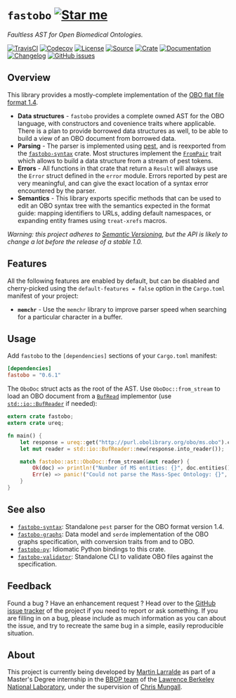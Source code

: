# `fastobo` [![Star me](https://img.shields.io/github/stars/fastobo/fastobo.svg?style=social&label=Star&maxAge=3600)](https://github.com/fastobo/fastobo/stargazers)

*Faultless AST for Open Biomedical Ontologies.*

[![TravisCI](https://img.shields.io/travis/fastobo/fastobo/master.svg?maxAge=600&style=flat-square)](https://travis-ci.org/fastobo/fastobo/branches)
[![Codecov](https://img.shields.io/codecov/c/gh/fastobo/fastobo/master.svg?style=flat-square&maxAge=600)](https://codecov.io/gh/fastobo/fastobo)
[![License](https://img.shields.io/badge/license-MIT-blue.svg?style=flat-square&maxAge=2678400)](https://choosealicense.com/licenses/mit/)
[![Source](https://img.shields.io/badge/source-GitHub-303030.svg?maxAge=2678400&style=flat-square)](https://github.com/fastobo/fastobo)
[![Crate](https://img.shields.io/crates/v/fastobo.svg?maxAge=600&style=flat-square)](https://crates.io/crates/fastobo)
[![Documentation](https://img.shields.io/badge/docs.rs-latest-4d76ae.svg?maxAge=2678400&style=flat-square)](https://docs.rs/fastobo)
[![Changelog](https://img.shields.io/badge/keep%20a-changelog-8A0707.svg?maxAge=2678400&style=flat-square)](https://github.com/fastobo/fastobo/blob/master/CHANGELOG.md)
[![GitHub issues](https://img.shields.io/github/issues/fastobo/fastobo.svg?style=flat-square)](https://github.com/fastobo/fastobo/issues)


## Overview

This library provides a mostly-complete implementation of the
[OBO flat file format 1.4](http://owlcollab.github.io/oboformat/doc/obo-syntax.html).

* **Data structures** - `fastobo` provides a complete owned AST for the
  OBO language, with constructors and covenience traits where applicable.
  There is a plan to provide borrowed data structures as well, to be able
  to build a view of an OBO document from borrowed data.
* **Parsing** - The parser is implemented using [pest](http://pest.rs/),
  and is reexported from the [`fastobo-syntax`](https://crates.io/crates/fastobo-syntax)
  crate. Most structures implement the [`FromPair`](./parser/trait.FromPair.html)
  trait which allows to build a data structure from a stream of pest tokens.
* **Errors** - All functions in that crate that return a `Result` will
  always use the `Error` struct defined in the `error` module. Errors
  reported by pest are very meaningful, and can give the exact location
  of a syntax error encountered by the parser.
* **Semantics** - This library exports specific methods that can be used
  to edit an OBO syntax tree with the semantics expected in the format
  guide: mapping identifiers to URLs, adding default namespaces, or
  expanding entity frames using `treat-xrefs` macros.

*Warning: this project adheres to [Semantic Versioning](http://semver.org/spec/v2.0.0.html),
but the API is likely to change a lot before the release of a stable 1.0.*


## Features

All the following features are enabled by default, but can be disabled and
cherry-picked using the `default-features = false` option in the `Cargo.toml`
manifest of your project:

* **`memchr`** - Use the `memchr` library to improve parser speed when
  searching for a particular character in a buffer.


## Usage

Add `fastobo` to the `[dependencies]` sections of your `Cargo.toml` manifest:
```toml
[dependencies]
fastobo = "0.6.1"
```

The `OboDoc` struct acts as the root of the AST. Use `OboDoc::from_stream` to load an OBO document
from a [`BufRead`](https://doc.rust-lang.org/std/io/trait.BufRead.html) implementor
(use [`std::io::BufReader`](https://doc.rust-lang.org/std/io/struct.BufReader.html) if needed):

```rust
extern crate fastobo;
extern crate ureq;

fn main() {
    let response = ureq::get("http://purl.obolibrary.org/obo/ms.obo").call();
    let mut reader = std::io::BufReader::new(response.into_reader());

    match fastobo::ast::OboDoc::from_stream(&mut reader) {
        Ok(doc) => println!("Number of MS entities: {}", doc.entities().len()),
        Err(e) => panic!("Could not parse the Mass-Spec Ontology: {}", e),
    }
}
```


## See also

* [`fastobo-syntax`](https://crates.io/crates/fastobo-syntax): Standalone `pest` parser 
  for the OBO format version 1.4.
* [`fastobo-graphs`](https://crates.io/crates/fastobo-graphs): Data model and `serde`
  implementation of the OBO graphs specification, with conversion traits from and to OBO.
* [`fastobo-py`](https://pypi.org/project/fastobo/): Idiomatic Python bindings to 
  this crate.
* [`fastobo-validator`](https://pypi.org/project/fastobo/): Standalone CLI to validate 
  OBO files against the specification.


## Feedback

Found a bug ? Have an enhancement request ? Head over to the
[GitHub issue tracker](https://github.com/fastobo/fastobo/issues) of the project if
you need to report or ask something. If you are filling in on a bug, please include as much
information as you can about the issue, and try to recreate the same bug in a simple, easily
reproducible situation.


## About

This project is currently being developed by [Martin Larralde](https://github.com/althonos)
as part of a Master's Degree internship in the [BBOP team](http://berkeleybop.org/) of the
[Lawrence Berkeley National Laboratory](https://www.lbl.gov/), under the supervision of
[Chris Mungall](http://biosciences.lbl.gov/profiles/chris-mungall/).

